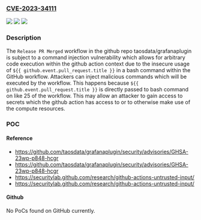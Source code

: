 ### [CVE-2023-34111](https://cve.mitre.org/cgi-bin/cvename.cgi?name=CVE-2023-34111)
![](https://img.shields.io/static/v1?label=Product&message=grafanaplugin&color=blue)
![](https://img.shields.io/static/v1?label=Version&message=%3D%20%3C%3D%202e4c82b002%20&color=brighgreen)
![](https://img.shields.io/static/v1?label=Vulnerability&message=CWE-20%3A%20Improper%20Input%20Validation&color=brighgreen)

### Description

The `Release PR Merged` workflow in the github repo taosdata/grafanaplugin is subject to a command injection vulnerability which allows for arbitrary code execution within the github action context due to the insecure usage of `${{ github.event.pull_request.title }}` in a bash command within the GitHub workflow. Attackers can inject malicious commands which will be executed by the workflow. This happens because `${{ github.event.pull_request.title }}` is directly passed to bash command on like 25 of the workflow. This may allow an attacker to gain access to secrets which the github action has access to or to otherwise make use of the compute resources.

### POC

#### Reference
- https://github.com/taosdata/grafanaplugin/security/advisories/GHSA-23wp-p848-hcgr
- https://github.com/taosdata/grafanaplugin/security/advisories/GHSA-23wp-p848-hcgr
- https://securitylab.github.com/research/github-actions-untrusted-input/
- https://securitylab.github.com/research/github-actions-untrusted-input/

#### Github
No PoCs found on GitHub currently.

